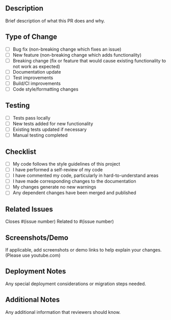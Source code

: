## Description
Brief description of what this PR does and why.

## Type of Change
- [ ] Bug fix (non-breaking change which fixes an issue)
- [ ] New feature (non-breaking change which adds functionality)
- [ ] Breaking change (fix or feature that would cause existing functionality to not work as expected)
- [ ] Documentation update
- [ ] Test improvements
- [ ] Build/CI improvements
- [ ] Code style/formatting changes

## Testing
- [ ] Tests pass locally
- [ ] New tests added for new functionality
- [ ] Existing tests updated if necessary
- [ ] Manual testing completed

## Checklist
- [ ] My code follows the style guidelines of this project
- [ ] I have performed a self-review of my code
- [ ] I have commented my code, particularly in hard-to-understand areas
- [ ] I have made corresponding changes to the documentation
- [ ] My changes generate no new warnings
- [ ] Any dependent changes have been merged and published

## Related Issues
Closes #(issue number)
Related to #(issue number)

## Screenshots/Demo
If applicable, add screenshots or demo links to help explain your changes. (Please use youtube.com)

## Deployment Notes
Any special deployment considerations or migration steps needed.

## Additional Notes
Any additional information that reviewers should know.
